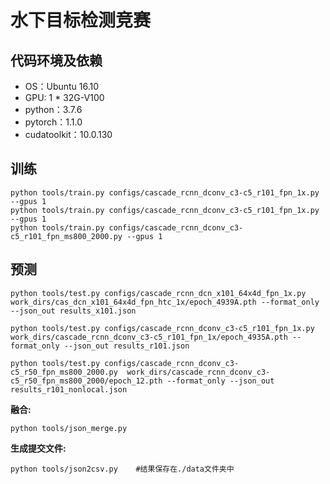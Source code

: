 # 水下目标检测竞赛
## 代码环境及依赖
* OS：Ubuntu 16.10
* GPU: 1 * 32G-V100
* python：3.7.6
* pytorch：1.1.0
* cudatoolkit：10.0.130

## 训练
```
python tools/train.py configs/cascade_rcnn_dconv_c3-c5_r101_fpn_1x.py --gpus 1
python tools/train.py configs/cascade_rcnn_dconv_c3-c5_r101_fpn_1x.py --gpus 1
python tools/train.py configs/cascade_rcnn_dconv_c3-c5_r101_fpn_ms800_2000.py --gpus 1
```

## 预测
```
python tools/test.py configs/cascade_rcnn_dcn_x101_64x4d_fpn_1x.py work_dirs/cas_dcn_x101_64x4d_fpn_htc_1x/epoch_4939A.pth --format_only --json_out results_x101.json

python tools/test.py configs/cascade_rcnn_dconv_c3-c5_r101_fpn_1x.py  work_dirs/cascade_rcnn_dconv_c3-c5_r101_fpn_1x/epoch_4935A.pth --format_only --json_out results_r101.json

python tools/test.py configs/cascade_rcnn_dconv_c3-c5_r50_fpn_ms800_2000.py  work_dirs/cascade_rcnn_dconv_c3-c5_r50_fpn_ms800_2000/epoch_12.pth --format_only --json_out results_r101_nonlocal.json
```

**融合:**
```
python tools/json_merge.py
```
**生成提交文件:**
```
python tools/json2csv.py    #结果保存在./data文件夹中
```
